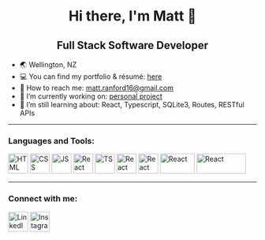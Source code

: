 <!--
**matthew-ranford/matthew-ranford** is a ✨ _special_ ✨ repository because its `README.md` (this file) appears on your GitHub profile.
-->
<h1 align="center"> Hi there, I'm Matt 👋</h1>
<h2 align="center">Full Stack Software Developer </h2> 

- 🌏 Wellington, NZ
- 💻 You can find my portfolio & résumé: <a href="https://matthew-ranford.github.io/portfolio/" target="blank">here</a>
- 📧 How to reach me: <a href="mailto:matt.ranford16@gmail.com" target="blank">matt.ranford16@gmail.com</a>
- 🔭 I’m currently working on: <a href="https://github.com/matthew-ranford/item-tracker" target="blank">personal project</a>
- 🌱 I’m still learning about: React, Typescript, SQLite3, Routes, RESTful APIs

---

<h3 align="left"> Languages and Tools:</h3>
<p align="left">
<a href="https://react.dev/">
  <a href="https://www.w3schools.com/html/">
  <img src="https://cdn-icons-png.flaticon.com/512/919/919827.png" alt="HTML" width="40" height="40"></a>
<a href="https://www.w3schools.com/css/">
  <img src="https://cdn-icons-png.flaticon.com/512/919/919826.png" alt="CSS" width="40" height="40"></a>
  <a href="https://www.javascript.com/">
  <img src="https://cdn-icons-png.flaticon.com/512/5968/5968292.png" alt="JS" width="40" height="40"></a>
  <img src="https://www.svgrepo.com/show/452092/react.svg" alt="React" width="40" height="40"></a>
<a href="https://www.typescriptlang.org/">
  <img src="https://cdn-icons-png.flaticon.com/512/5968/5968381.png" alt="TS" width="40" height="40"></a>
<a href="https://git-scm.com/">
  <img src="https://upload.wikimedia.org/wikipedia/commons/thumb/3/3f/Git_icon.svg/1200px-Git_icon.svg.png" alt="React" width="40" height="40"></a>
<a href="https://nodejs.org/en">
  <img src="https://cdn-icons-png.flaticon.com/512/919/919825.png" alt="React" width="40" height="40"></a>
<a href="https://expressjs.com/">
  <img src="https://www.vectorlogo.zone/logos/expressjs/expressjs-ar21.png" alt="React" width="70" height="40"></a>
<a href="https://www.sqlite.org/index.html">
  <img src="https://static-00.iconduck.com/assets.00/sqlite-icon-2048x909-7nkrc3bm.png" alt="React" width="100" height="40">
</a>
</p>

---

<h3 align="left"> Connect with me:</h3>
<p align="left">
  <a href='https://linkedin.com/in/matthew-ranford-23b759261/' target="blank"><img src="https://cdn1.iconfinder.com/data/icons/logotypes/32/circle-linkedin-512.png" alt="LinkedIn" width="40" height="40"></a>
<a href="https://www.instagram.com/mattranny/" target="blank"><img src="https://github.com/matthew-ranford/matthew-ranford/assets/122190913/8f39cd2e-9289-4b98-aea2-a571e364f01a" alt="Instagram" width="40" height="40"></a></p>

